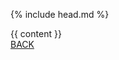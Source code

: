 <!DOCTYPE html>
<html lang="en">

  {% include head.md %}

  <body class="post-page">
    <div class="wrapper">
      <section class="container container-post">
        {{ content }}
        <div class="wrapper wrapper-btn">
          <a href="#" class="btn btn-tran" onclick="window.backBtn()">BACK</a>
        </div>
      </section>
      <footer></footer>
    </div>
  </body>
  <script>
  ;(function(){
    window.backBtn = function() {
      console.log(history.length);
      if (history.length && history.length > 0) {
        console.log('back');
        window.history.back();
      } else {
        console.log('redirect')
        window.location.href = '{{ site.url }}'
      }
    }
    })();
  </script>
</html>
